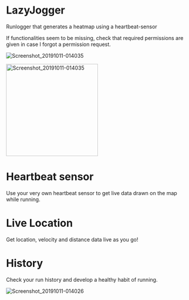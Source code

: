 # LazyJogger
Runlogger that generates a heatmap using a heartbeat-sensor

If functionalities seem to be missing, check that required permissions are given in case I forgot a permission request.

![Screenshot_20191011-014035](https://user-images.githubusercontent.com/32449867/66611849-6f9c1f80-ebc8-11e9-903b-5dafeb6cb8eb.jpg)

<img src="https://user-images.githubusercontent.com/32449867/66611849-6f9c1f80-ebc8-11e9-903b-5dafeb6cb8eb.jpg" alt="Screenshot_20191011-014035" style="height:250;">

# Heartbeat sensor
Use your very own heartbeat sensor to get live data drawn on the map while running.

# Live Location
Get location, velocity and distance data live as you go!

# History
Check your run history and develop a healthy habit of running.

![Screenshot_20191011-014026](https://user-images.githubusercontent.com/32449867/66611814-53987e00-ebc8-11e9-9dc7-40c4bc01cef2.jpg)
